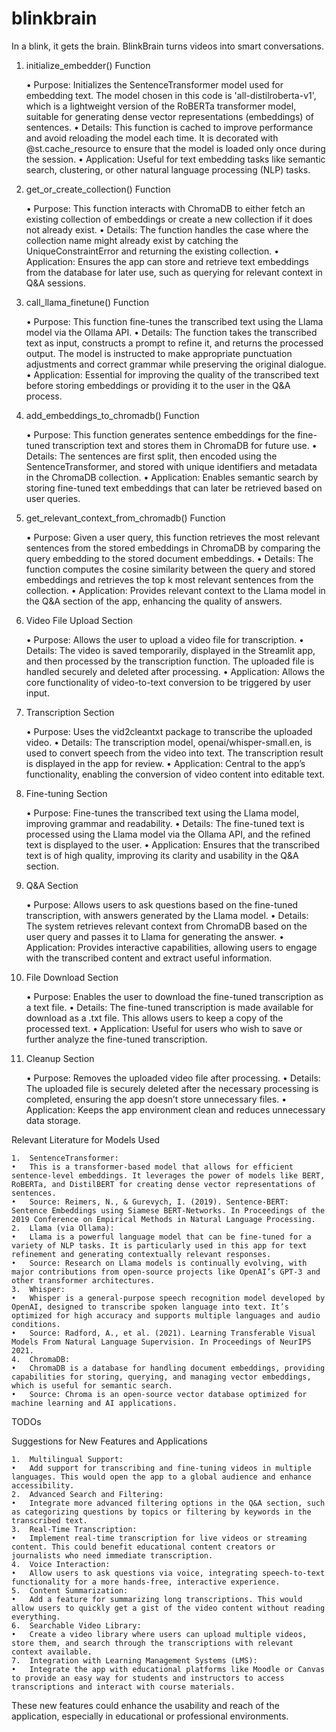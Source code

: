 # blinkbrain
In a blink, it gets the brain. BlinkBrain turns videos into smart conversations.

1. initialize_embedder() Function

	•	Purpose: Initializes the SentenceTransformer model used for embedding text. The model chosen in this code is 'all-distilroberta-v1', which is a lightweight version of the RoBERTa transformer model, suitable for generating dense vector representations (embeddings) of sentences.
	•	Details: This function is cached to improve performance and avoid reloading the model each time. It is decorated with @st.cache_resource to ensure that the model is loaded only once during the session.
	•	Application: Useful for text embedding tasks like semantic search, clustering, or other natural language processing (NLP) tasks.

2. get_or_create_collection() Function

	•	Purpose: This function interacts with ChromaDB to either fetch an existing collection of embeddings or create a new collection if it does not already exist.
	•	Details: The function handles the case where the collection name might already exist by catching the UniqueConstraintError and returning the existing collection.
	•	Application: Ensures the app can store and retrieve text embeddings from the database for later use, such as querying for relevant context in Q&A sessions.

3. call_llama_finetune() Function

	•	Purpose: This function fine-tunes the transcribed text using the Llama model via the Ollama API.
	•	Details: The function takes the transcribed text as input, constructs a prompt to refine it, and returns the processed output. The model is instructed to make appropriate punctuation adjustments and correct grammar while preserving the original dialogue.
	•	Application: Essential for improving the quality of the transcribed text before storing embeddings or providing it to the user in the Q&A process.

4. add_embeddings_to_chromadb() Function

	•	Purpose: This function generates sentence embeddings for the fine-tuned transcription text and stores them in ChromaDB for future use.
	•	Details: The sentences are first split, then encoded using the SentenceTransformer, and stored with unique identifiers and metadata in the ChromaDB collection.
	•	Application: Enables semantic search by storing fine-tuned text embeddings that can later be retrieved based on user queries.

5. get_relevant_context_from_chromadb() Function

	•	Purpose: Given a user query, this function retrieves the most relevant sentences from the stored embeddings in ChromaDB by comparing the query embedding to the stored document embeddings.
	•	Details: The function computes the cosine similarity between the query and stored embeddings and retrieves the top k most relevant sentences from the collection.
	•	Application: Provides relevant context to the Llama model in the Q&A section of the app, enhancing the quality of answers.

6. Video File Upload Section

	•	Purpose: Allows the user to upload a video file for transcription.
	•	Details: The video is saved temporarily, displayed in the Streamlit app, and then processed by the transcription function. The uploaded file is handled securely and deleted after processing.
	•	Application: Allows the core functionality of video-to-text conversion to be triggered by user input.

7. Transcription Section

	•	Purpose: Uses the vid2cleantxt package to transcribe the uploaded video.
	•	Details: The transcription model, openai/whisper-small.en, is used to convert speech from the video into text. The transcription result is displayed in the app for review.
	•	Application: Central to the app’s functionality, enabling the conversion of video content into editable text.

8. Fine-tuning Section

	•	Purpose: Fine-tunes the transcribed text using the Llama model, improving grammar and readability.
	•	Details: The fine-tuned text is processed using the Llama model via the Ollama API, and the refined text is displayed to the user.
	•	Application: Ensures that the transcribed text is of high quality, improving its clarity and usability in the Q&A section.

9. Q&A Section

	•	Purpose: Allows users to ask questions based on the fine-tuned transcription, with answers generated by the Llama model.
	•	Details: The system retrieves relevant context from ChromaDB based on the user query and passes it to Llama for generating the answer.
	•	Application: Provides interactive capabilities, allowing users to engage with the transcribed content and extract useful information.

10. File Download Section

	•	Purpose: Enables the user to download the fine-tuned transcription as a text file.
	•	Details: The fine-tuned transcription is made available for download as a .txt file. This allows users to keep a copy of the processed text.
	•	Application: Useful for users who wish to save or further analyze the fine-tuned transcription.

11. Cleanup Section

	•	Purpose: Removes the uploaded video file after processing.
	•	Details: The uploaded file is securely deleted after the necessary processing is completed, ensuring the app doesn’t store unnecessary files.
	•	Application: Keeps the app environment clean and reduces unnecessary data storage.

Relevant Literature for Models Used

	1.	SentenceTransformer:
	•	This is a transformer-based model that allows for efficient sentence-level embeddings. It leverages the power of models like BERT, RoBERTa, and DistilBERT for creating dense vector representations of sentences.
	•	Source: Reimers, N., & Gurevych, I. (2019). Sentence-BERT: Sentence Embeddings using Siamese BERT-Networks. In Proceedings of the 2019 Conference on Empirical Methods in Natural Language Processing.
	2.	Llama (via Ollama):
	•	Llama is a powerful language model that can be fine-tuned for a variety of NLP tasks. It is particularly used in this app for text refinement and generating contextually relevant responses.
	•	Source: Research on Llama models is continually evolving, with major contributions from open-source projects like OpenAI’s GPT-3 and other transformer architectures.
	3.	Whisper:
	•	Whisper is a general-purpose speech recognition model developed by OpenAI, designed to transcribe spoken language into text. It’s optimized for high accuracy and supports multiple languages and audio conditions.
	•	Source: Radford, A., et al. (2021). Learning Transferable Visual Models From Natural Language Supervision. In Proceedings of NeurIPS 2021.
	4.	ChromaDB:
	•	ChromaDB is a database for handling document embeddings, providing capabilities for storing, querying, and managing vector embeddings, which is useful for semantic search.
	•	Source: Chroma is an open-source vector database optimized for machine learning and AI applications.

TODOs

Suggestions for New Features and Applications

	1.	Multilingual Support:
	•	Add support for transcribing and fine-tuning videos in multiple languages. This would open the app to a global audience and enhance accessibility.
	2.	Advanced Search and Filtering:
	•	Integrate more advanced filtering options in the Q&A section, such as categorizing questions by topics or filtering by keywords in the transcribed text.
	3.	Real-Time Transcription:
	•	Implement real-time transcription for live videos or streaming content. This could benefit educational content creators or journalists who need immediate transcription.
	4.	Voice Interaction:
	•	Allow users to ask questions via voice, integrating speech-to-text functionality for a more hands-free, interactive experience.
	5.	Content Summarization:
	•	Add a feature for summarizing long transcriptions. This would allow users to quickly get a gist of the video content without reading everything.
	6.	Searchable Video Library:
	•	Create a video library where users can upload multiple videos, store them, and search through the transcriptions with relevant context available.
	7.	Integration with Learning Management Systems (LMS):
	•	Integrate the app with educational platforms like Moodle or Canvas to provide an easy way for students and instructors to access transcriptions and interact with course materials.

These new features could enhance the usability and reach of the application, especially in educational or professional environments.
